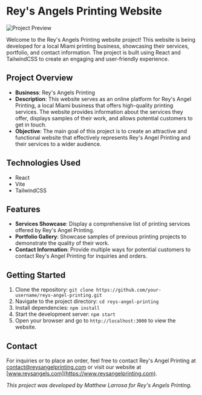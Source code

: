 # Rey's Angels Printing Website

![Project Preview](screenshot.png) <!-- Replace with a screenshot of your project -->

Welcome to the Rey's Angels Printing website project! This website is being developed for a local Miami printing business, showcasing their services, portfolio, and contact information. The project is built using React and TailwindCSS to create an engaging and user-friendly experience.

## Project Overview

- **Business**: Rey's Angels Printing
- **Description**: This website serves as an online platform for Rey's Angel Printing, a local Miami business that offers high-quality printing services. The website provides information about the services they offer, displays samples of their work, and allows potential customers to get in touch.
- **Objective**: The main goal of this project is to create an attractive and functional website that effectively represents Rey's Angel Printing and their services to a wider audience.

## Technologies Used

- React
- Vite
- TailwindCSS

## Features

- **Services Showcase**: Display a comprehensive list of printing services offered by Rey's Angel Printing.
- **Portfolio Gallery**: Showcase samples of previous printing projects to demonstrate the quality of their work.
- **Contact Information**: Provide multiple ways for potential customers to contact Rey's Angel Printing for inquiries and orders.

## Getting Started

1. Clone the repository: `git clone https://github.com/your-username/reys-angel-printing.git`
2. Navigate to the project directory: `cd reys-angel-printing`
3. Install dependencies: `npm install`
4. Start the development server: `npm start`
5. Open your browser and go to `http://localhost:3000` to view the website.

## Contact

For inquiries or to place an order, feel free to contact Rey's Angel Printing at contact@reysangelprinting.com or visit our website at [www.reysangels.com](https://www.reysangelprinting.com).

*This project was developed by Matthew Larrosa for Rey's Angels Printing.*
